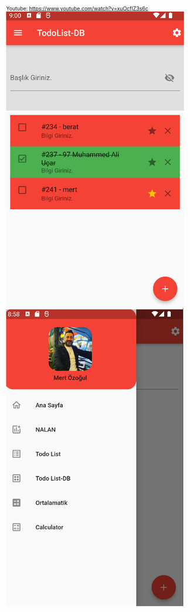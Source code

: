 Youtube: https://www.youtube.com/watch?v=xuOcfIZ3s6c
<img class="mt-5" src="https://github.com/ozogulmert7/Flutter-Drawer/blob/main/Screenshot_2.png">
<img src="https://github.com/ozogulmert7/Flutter-Drawer/blob/main/Screenshot_1.PNG">

